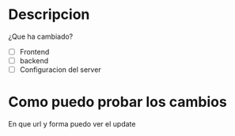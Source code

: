 # Descripcion
¿Que ha cambiado?
- [ ] Frontend
- [ ] backend
- [ ] Configuracion del server
# Como puedo probar los cambios 
En que url y forma puedo ver el update
